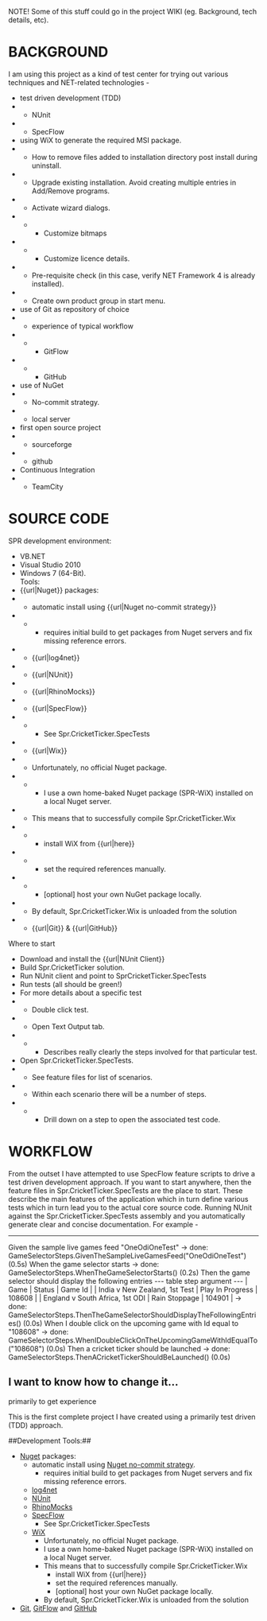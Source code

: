 
NOTE! Some of this stuff could go in the project WIKI (eg. Background, tech details, etc).

BACKGROUND
==========
I am using this project as a kind of test center for trying out various techniques and NET-related technologies -  
- test driven development (TDD)  
- - NUnit  
- - SpecFlow  
- using WiX to generate the required MSI package.  
- - How to remove files added to installation directory post install during uninstall.  
- - Upgrade existing installation. Avoid creating multiple entries in Add/Remove programs.  
- - Activate wizard dialogs.  
- - - Customize bitmaps  
- - - Customize licence details.  
- - Pre-requisite check (in this case, verify NET Framework 4 is already installed).  
- - Create own product group in start menu.  
- use of Git as repository of choice  
- - experience of typical workflow  
- - - GitFlow  
- - - GitHub  
- use of NuGet  
- - No-commit strategy.  
- - local server  
- first open source project  
- - sourceforge  
- - github  
- Continuous Integration  
- - TeamCity  

SOURCE CODE
===========

SPR development environment:  
- VB.NET   
- Visual Studio 2010  
- Windows 7 (64-Bit).  
Tools:  
- {{url|Nuget}} packages:  
- - automatic install using {{url|Nuget no-commit strategy}}  
- - - requires initial build to get packages from Nuget servers and fix missing reference errors.  
- - {{url|log4net}}  
- - {{url|NUnit}}  
- - {{url|RhinoMocks}}  
- - {{url|SpecFlow}}  
- - - See Spr.CricketTicker.SpecTests  
- - {{url|Wix}}  
- - Unfortunately, no official Nuget package.  
- - - I use a own home-baked Nuget package (SPR-WiX) installed on a local Nuget server.  
- - This means that to successfully compile Spr.CricketTicker.Wix  
- - - install WiX from {{url|here}}  
- - - set the required references manually.  
- - - [optional] host your own NuGet package locally.  
- - By default, Spr.CricketTicker.Wix is unloaded from the solution  
- - {{url|Git}} & {{url|GitHub}}  

Where to start  
- Download and install the {{url|NUnit Client}}  
- Build Spr.CricketTicker solution.  
- Run NUnit client and point to SprCricketTicker.SpecTests  
- Run tests (all should be green!)  
- For more details about a specific test  
- - Double click test.  
- - Open Text Output tab.  
- - - Describes really clearly the steps involved for that particular test.  
- Open Spr.CricketTicker.SpecTests.  
- - See feature files for list of scenarios.  
- - Within each scenario there will be a number of steps.  
- - - Drill down on a step to open the associated test code.  





WORKFLOW
========
From the outset I have attempted to use SpecFlow feature scripts to drive a test driven development approach. If you want to start anywhere, then the feature files in Spr.CricketTicker.SpecTests are the place to start. These describe the main features of the application which in turn define various tests which in turn lead you to the actual core source code. Running NUnit against the Spr.CricketTicker.SpecTests assembly and you automatically generate clear and concise documentation. For example -

***** 
Given the sample live games feed "OneOdiOneTest"
-> done: GameSelectorSteps.GivenTheSampleLiveGamesFeed("OneOdiOneTest") (0.5s)
When the game selector starts
-> done: GameSelectorSteps.WhenTheGameSelectorStarts() (0.2s)
Then the game selector should display the following entries
  --- table step argument ---
  | Game                            | Status           | Game Id |
  | India v New Zealand, 1st Test   | Play In Progress | 108608  |
  | England v South Africa, 1st ODI | Rain Stoppage    | 104901  |
-> done: GameSelectorSteps.ThenTheGameSelectorShouldDisplayTheFollowingEntries(<table>) (0.0s)
When I double click on the upcoming game with Id equal to "108608"
-> done: GameSelectorSteps.WhenIDoubleClickOnTheUpcomingGameWithIdEqualTo("108608") (0.0s)
Then a cricket ticker should be launched
-> done: GameSelectorSteps.ThenACricketTickerShouldBeLaunched() (0.0s)


I want to know how to change it...
----------------------------------




primarily to get experience 

This is the first complete project I have created using a primarily test driven (TDD) approach.






##Development Tools:##
- [Nuget](http://nuget.codeplex.com/) packages:
	- automatic install using [Nuget no-commit strategy](http://docs.nuget.org/docs/workflows/using-nuget-without-committing-packages).
		- requires initial build to get packages from Nuget servers and fix missing reference errors.
	- [log4net]()
	- [NUnit]()
	- [RhinoMocks]()
	- [SpecFlow]()
		- See Spr.CricketTicker.SpecTests
	- [WiX]()
		- Unfortunately, no official Nuget package.
		- I use a own home-baked Nuget package (SPR-WiX) installed on a local Nuget server.
		- This means that to successfully compile Spr.CricketTicker.Wix
			- install WiX from {{url|here}}
			- set the required references manually.
			- [optional] host your own NuGet package locally.
		- By default, Spr.CricketTicker.Wix is unloaded from the solution
- [Git](), [GitFlow]() and [GitHub]()